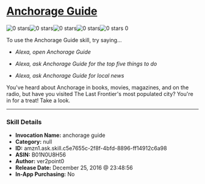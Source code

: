 # [Anchorage Guide](http://alexa.amazon.com/#skills/amzn1.ask.skill.c5e7655c-2f8f-4bfd-8896-ff14912c6a98)
![0 stars](../../images/ic_star_border_black_18dp_1x.png)![0 stars](../../images/ic_star_border_black_18dp_1x.png)![0 stars](../../images/ic_star_border_black_18dp_1x.png)![0 stars](../../images/ic_star_border_black_18dp_1x.png)![0 stars](../../images/ic_star_border_black_18dp_1x.png) 0

To use the Anchorage Guide skill, try saying...

* *Alexa, open Anchorage Guide*

* *Alexa, ask Anchorage Guide for the top five things to do*

* *Alexa, ask Anchorage Guide for local news*

You've heard about Anchorage in books, movies, magazines, and on the radio, but have you visited The Last Frontier's most populated city? You're in for a treat! Take a look.

***

### Skill Details

* **Invocation Name:** anchorage guide
* **Category:** null
* **ID:** amzn1.ask.skill.c5e7655c-2f8f-4bfd-8896-ff14912c6a98
* **ASIN:** B01N0U8H56
* **Author:** ver2point0
* **Release Date:** December 25, 2016 @ 23:48:56
* **In-App Purchasing:** No
